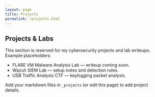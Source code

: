 ```yaml
---
layout: page
title: Projects
permalink: /projects.html
---
```

## Projects & Labs

This section is reserved for my cybersecurity projects and lab writeups. Example placeholders:

- FLARE VM Malware Analysis Lab — writeup coming soon.
- Wazuh SIEM Lab — setup notes and detection rules.
- USB Traffic Analysis CTF — keylogging packet analysis.

Add your markdown files in `_projects` (or edit this page) to add project details.
